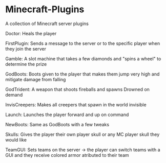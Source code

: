 # Minecraft-Plugins
A collection of Minecraft server plugins

Doctor: Heals the player

FirstPlugin: Sends a message to the server or to the specific player when they join the server

Gamble: A slot machine that takes a few diamonds and "spins a wheel" to determine the prize

GodBoots: Boots given to the player that makes them jump very high and mitigate damage from falling

GodTrident: A weapon that shoots fireballs and spawns Drowned on demand

InvisCreepers: Makes all creepers that spawn in the world invisible

Launch: Launches the player forward and up on command

NewBoots: Same as GodBoots with a few tweaks

Skulls: Gives the player their own player skull or any MC player skull they would like

TeamGUI: Sets teams on the server -> the player can switch teams with a GUI and they receive colored armor atributed to their team
